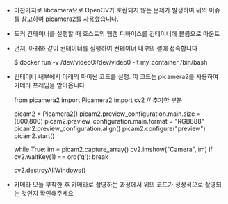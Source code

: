   - 마찬가지로 libcamera으로 OpenCV가 호환되지 않는 문제가 발생하여 위의 이슈를 참고하여 picamera2를 사용했습니다.

  - 도커 컨테이너를 실행할 때 호스트의 웹캠 디바이스를 컨테이너에 볼륨으로 마운트
  - 먼저, 아래와 같이 컨테이너를 실행하여 컨테이너 내부의 셸에 접속합니다

      $ docker run -v /dev/video0:/dev/video0 -it my_container /bin/bash

  - 컨테이너 내부에서 아래의 파이썬 코드를 실행. 이 코드는 picamera2를 사용하여 카메라 프레임을 받아옵니다

    from picamera2 import Picamera2
    import cv2 // 추가한 부분

    picam2 = Picamera2()
    picam2.preview_configuration.main.size = (800,800)
    picam2.preview_configuration.main.format = "RGB888"
    picam2.preview_configuration.align()
    picam2.configure("preview")
    picam2.start()
    
    while True:
       im = picam2.capture_array()
       cv2.imshow("Camera", im)
       if cv2.waitKey(1) == ord('q'):
           break
    
    cv2.destroyAllWindows()

  - 카메라 모듈 부착한 후 카메라로 촬영하는 과정에서 위의 코드가 정상적으로 촬영되는 것인지 확인해주세요
